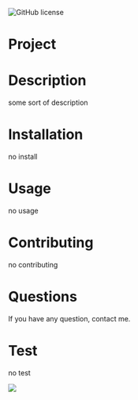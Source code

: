 
![GitHub license](https://img.shields.io/badge/None-blue.svg)

# Project

# Description
some sort of description
# Installation
no install
# Usage
no usage
# Contributing
no contributing
# Questions
<p>If you have any question, contact me.</p>

# Test
no test

![](https://avatars0.githubusercontent.com/u/60282092?v=4)
